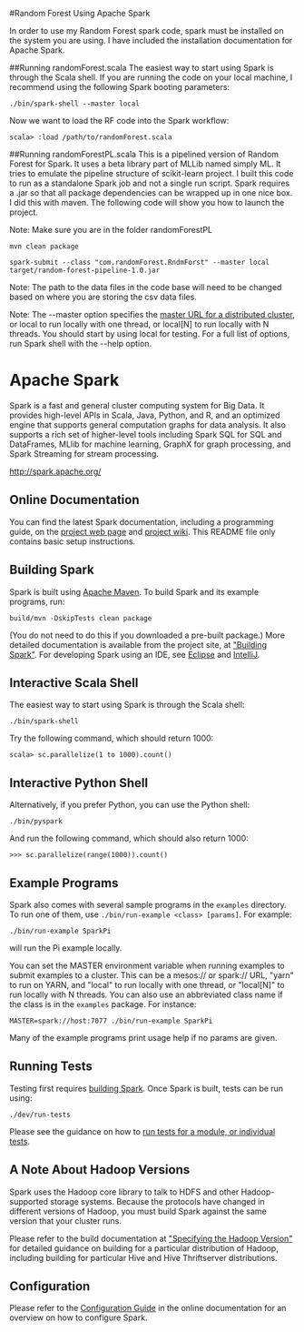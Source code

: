 #Random Forest Using Apache Spark

In order to use my Random Forest spark code, spark must be installed on the
system you are using. I have included the installation documentation for
Apache Spark.

##Running randomForest.scala
The easiest way to start using Spark is through the Scala shell.  If you are running the code on your local machine, I recommend using the following Spark booting parameters:

    ./bin/spark-shell --master local

Now we want to load the RF code into the Spark workflow:

    scala> :load /path/to/randomForest.scala

##Running randomForestPL.scala
This is a pipelined version of Random Forest for Spark. It uses a beta library
part of MLLib named simply ML. It tries to emulate the pipeline structure of
scikit-learn project. I built this code to run as a standalone Spark job and not a single run script. Spark requires a .jar so that all package dependencies can
be wrapped up in one nice box. I did this with maven. The following code will show you how to launch the project.

Note: Make sure you are in the folder randomForestPL

    mvn clean package
    
    spark-submit --class "com.randomForest.RndmForst" --master local target/random-forest-pipeline-1.0.jar

Note: The path to the data files in the code base will need to be changed based
on where you are storing the csv data files.

Note: The --master option specifies the [master URL for a distributed cluster](http://spark.apache.org/docs/latest/submitting-applications.html#master-urls), or local to run locally with one thread, or local[N] to run locally with N threads. You should start by using local for testing. For a full list of options, run Spark shell with the --help option.

# Apache Spark

Spark is a fast and general cluster computing system for Big Data. It provides
high-level APIs in Scala, Java, Python, and R, and an optimized engine that
supports general computation graphs for data analysis. It also supports a
rich set of higher-level tools including Spark SQL for SQL and DataFrames,
MLlib for machine learning, GraphX for graph processing,
and Spark Streaming for stream processing.

<http://spark.apache.org/>


## Online Documentation

You can find the latest Spark documentation, including a programming
guide, on the [project web page](http://spark.apache.org/documentation.html)
and [project wiki](https://cwiki.apache.org/confluence/display/SPARK).
This README file only contains basic setup instructions.

## Building Spark

Spark is built using [Apache Maven](http://maven.apache.org/).
To build Spark and its example programs, run:

    build/mvn -DskipTests clean package

(You do not need to do this if you downloaded a pre-built package.)
More detailed documentation is available from the project site, at
["Building Spark"](http://spark.apache.org/docs/latest/building-spark.html).
For developing Spark using an IDE, see [Eclipse](https://cwiki.apache.org/confluence/display/SPARK/Useful+Developer+Tools#UsefulDeveloperTools-Eclipse)
and [IntelliJ](https://cwiki.apache.org/confluence/display/SPARK/Useful+Developer+Tools#UsefulDeveloperTools-IntelliJ).

## Interactive Scala Shell

The easiest way to start using Spark is through the Scala shell:

    ./bin/spark-shell

Try the following command, which should return 1000:

    scala> sc.parallelize(1 to 1000).count()

## Interactive Python Shell

Alternatively, if you prefer Python, you can use the Python shell:

    ./bin/pyspark

And run the following command, which should also return 1000:

    >>> sc.parallelize(range(1000)).count()

## Example Programs

Spark also comes with several sample programs in the `examples` directory.
To run one of them, use `./bin/run-example <class> [params]`. For example:

    ./bin/run-example SparkPi

will run the Pi example locally.

You can set the MASTER environment variable when running examples to submit
examples to a cluster. This can be a mesos:// or spark:// URL,
"yarn" to run on YARN, and "local" to run
locally with one thread, or "local[N]" to run locally with N threads. You
can also use an abbreviated class name if the class is in the `examples`
package. For instance:

    MASTER=spark://host:7077 ./bin/run-example SparkPi

Many of the example programs print usage help if no params are given.

## Running Tests

Testing first requires [building Spark](#building-spark). Once Spark is built, tests
can be run using:

    ./dev/run-tests

Please see the guidance on how to
[run tests for a module, or individual tests](https://cwiki.apache.org/confluence/display/SPARK/Useful+Developer+Tools).

## A Note About Hadoop Versions

Spark uses the Hadoop core library to talk to HDFS and other Hadoop-supported
storage systems. Because the protocols have changed in different versions of
Hadoop, you must build Spark against the same version that your cluster runs.

Please refer to the build documentation at
["Specifying the Hadoop Version"](http://spark.apache.org/docs/latest/building-spark.html#specifying-the-hadoop-version)
for detailed guidance on building for a particular distribution of Hadoop, including
building for particular Hive and Hive Thriftserver distributions.

## Configuration

Please refer to the [Configuration Guide](http://spark.apache.org/docs/latest/configuration.html)
in the online documentation for an overview on how to configure Spark.
